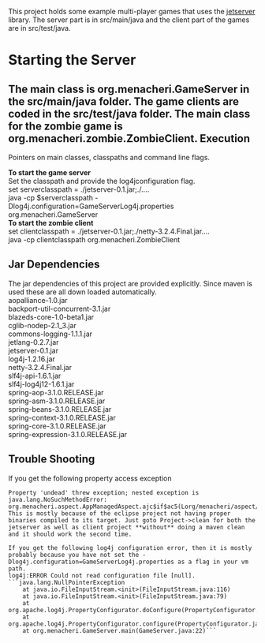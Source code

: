 This project holds some example multi-player games that uses the [jetserver](https://github.com/menacher/java-game-server/tree/master/jetserver) library. The server part is in src/main/java and the client part of the games are in src/test/java.

Starting the Server
==================
The main class is org.menacheri.GameServer in the src/main/java folder. The game clients are coded in the src/test/java folder. The main class for the zombie game is org.menacheri.zombie.ZombieClient.
Execution
---------
Pointers on main classes, classpaths and command line flags.    

**To start the game server**    
Set the classpath and provide the log4jconfiguration flag.    
set serverclasspath = ./jetserver-0.1.jar;./....    
java -cp $serverclasspath -Dlog4j.configuration=GameServerLog4j.properties org.menacheri.GameServer    
**To start the zombie client**    
set clientclasspath = ./jetserver-0.1.jar;./netty-3.2.4.Final.jar....    
java -cp clientclasspath org.menacheri.ZombieClient   

Jar Dependencies
----------------
The jar dependencies of this project are provided explicitly. Since maven is used these are all down loaded automatically.    
aopalliance-1.0.jar   
backport-util-concurrent-3.1.jar    
blazeds-core-1.0-beta1.jar    
cglib-nodep-2.1_3.jar    
commons-logging-1.1.1.jar    
jetlang-0.2.7.jar    
jetserver-0.1.jar    
log4j-1.2.16.jar    
netty-3.2.4.Final.jar    
slf4j-api-1.6.1.jar    
slf4j-log4j12-1.6.1.jar    
spring-aop-3.1.0.RELEASE.jar    
spring-asm-3.1.0.RELEASE.jar    
spring-beans-3.1.0.RELEASE.jar    
spring-context-3.1.0.RELEASE.jar    
spring-core-3.1.0.RELEASE.jar    
spring-expression-3.1.0.RELEASE.jar    

Trouble Shooting
----------------
If you get the following property access exception    
```PropertyAccessException 2: org.springframework.beans.MethodInvocationException:    
Property 'undead' threw exception; nested exception is java.lang.NoSuchMethodError:    
org.menacheri.aspect.AppManagedAspect.ajc$if$ac5(Lorg/menacheri/aspect/AppManaged;)Z```            
This is mostly because of the eclipse project not having proper binaries compiled to its target. Just goto Project->clean for both the jetserver as well as client project **without** doing a maven clean and it should work the second time.

If you get the following log4j configuration error, then it is mostly probably because you have not set the -Dlog4j.configuration=GameServerLog4j.properties as a flag in your vm path.    
log4j:ERROR Could not read configuration file [null].
```java.lang.NullPointerException    
	at java.io.FileInputStream.<init>(FileInputStream.java:116)    
	at java.io.FileInputStream.<init>(FileInputStream.java:79)    
	at org.apache.log4j.PropertyConfigurator.doConfigure(PropertyConfigurator.java:372)    
	at org.apache.log4j.PropertyConfigurator.configure(PropertyConfigurator.java:403)    
	at org.menacheri.GameServer.main(GameServer.java:22)```     